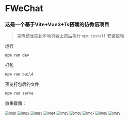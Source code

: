 # FWeChat

### 这是一个基于Vite+Vue3+Ts搭建的仿微信项目

>克隆该仓库到本地机器上然后执行 `npm install` 安装依赖

运行

```bash
npm run dev
```

打包

```bash
npm run build
```

预览打包后的文件

```bash
npm run serve
```

效果截图：

<img src="./images/1.png" alt="img1" style="zoom:80%;" />

<img src="./images/2.png" alt="img2" style="zoom:80%;" />

<img src="./images/3.png" alt="img3" style="zoom:80%;" />

<img src="./images/4.png" alt="img4" style="zoom:80%;" />

<img src="./images/5.png" alt="img5" style="zoom:80%;" />

<img src="./images/6.png" alt="img6" style="zoom:80%;" />

<img src="./images/7.png" alt="img7" style="zoom:80%;" />

<img src="./images/8.png" alt="img8" style="zoom:80%;" />

<img src="./images/9.png" alt="img9" style="zoom:80%;" />
